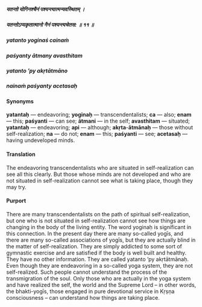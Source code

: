 ##### यतन्तो योगिनश्चैनं पश्यन्त्यात्मन्यवस्थितम् ।
##### यतन्तोऽप्यकृतात्मानो नैनं पश्यन्त्यचेतस: ॥ ११ ॥

##### yatanto yoginaś cainaṁ
##### paśyanty ātmany avasthitam
##### yatanto ’py akṛtātmāno
##### nainaṁ paśyanty acetasaḥ

#### Synonyms

**yatantaḥ** — endeavoring; **yoginaḥ** — transcendentalists; **ca** — also; **enam** — this; **paśyanti** — can see; **ātmani** — in the self; **avasthitam** — situated; **yatantaḥ** — endeavoring; **api** — although; **akṛta**-**ātmānaḥ** — those without self-realization; **na** — do not; **enam** — this; **paśyanti** — see; **acetasaḥ** — having undeveloped minds.

#### Translation

The endeavoring transcendentalists who are situated in self-realization can see all this clearly. But those whose minds are not developed and who are not situated in self-realization cannot see what is taking place, though they may try.

#### Purport

There are many transcendentalists on the path of spiritual self-realization, but one who is not situated in self-realization cannot see how things are changing in the body of the living entity. The word yoginaḥ is significant in this connection. In the present day there are many so-called yogīs, and there are many so-called associations of yogīs, but they are actually blind in the matter of self-realization. They are simply addicted to some sort of gymnastic exercise and are satisfied if the body is well built and healthy. They have no other information. They are called yatanto ’py akṛtātmānaḥ. Even though they are endeavoring in a so-called yoga system, they are not self-realized. Such people cannot understand the process of the transmigration of the soul. Only those who are actually in the yoga system and have realized the self, the world and the Supreme Lord – in other words, the bhakti-yogīs, those engaged in pure devotional service in Kṛṣṇa consciousness – can understand how things are taking place.
